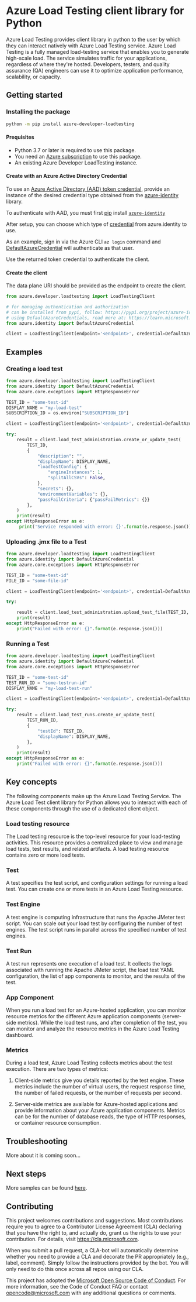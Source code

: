 
# Azure Load Testing client library for Python
Azure Load Testing provides client library in python to the user by which they can interact natively with Azure Load Testing service. Azure Load Testing is a fully managed load-testing service that enables you to generate high-scale load. The service simulates traffic for your applications, regardless of where they're hosted. Developers, testers, and quality assurance (QA) engineers can use it to optimize application performance, scalability, or capacity.


## Getting started

### Installing the package

```bash
python -m pip install azure-developer-loadtesting
```

#### Prequisites

- Python 3.7 or later is required to use this package.
- You need an [Azure subscription][azure_sub] to use this package.
- An existing Azure Developer LoadTesting instance.

#### Create with an Azure Active Directory Credential

To use an [Azure Active Directory (AAD) token credential][authenticate_with_token],
provide an instance of the desired credential type obtained from the
[azure-identity][azure_identity_credentials] library.

To authenticate with AAD, you must first [pip][pip] install [`azure-identity`][azure_identity_pip]

After setup, you can choose which type of [credential][azure_identity_credentials] from azure.identity to use.

As an example, sign in via the Azure CLI `az login` command and [DefaultAzureCredential](https://learn.microsoft.com/python/api/azure-identity/azure.identity.defaultazurecredential?view=azure-python) will authenticate as that user.

Use the returned token credential to authenticate the client.

#### Create the client

The data plane URI should be provided as the endpoint to create the client. 

```python
from azure.developer.loadtesting import LoadTestingClient

# for managing authentication and authorization
# can be installed from pypi, follow: https://pypi.org/project/azure-identity/
# using DefaultAzureCredentials, read more at: https://learn.microsoft.com/en-us/python/api/azure-identity/azure.identity.defaultazurecredential?view=azure-python
from azure.identity import DefaultAzureCredential

client = LoadTestingClient(endpoint='<endpoint>', credential=DefaultAzureCredential())
```

## Examples

### Creating a load test 
```python
from azure.developer.loadtesting import LoadTestingClient
from azure.identity import DefaultAzureCredential
from azure.core.exceptions import HttpResponseError

TEST_ID = "some-test-id"  
DISPLAY_NAME = "my-load-test"  
SUBSCRIPTION_ID = os.environ["SUBSCRIPTION_ID"]  

client = LoadTestingClient(endpoint='<endpoint>', credential=DefaultAzureCredential())

try:
    result = client.load_test_administration.create_or_update_test(
        TEST_ID,
        {
            "description": "",
            "displayName": DISPLAY_NAME,
            "loadTestConfig": {
                "engineInstances": 1,
                "splitAllCSVs": False,
            },
            "secrets": {},
            "environmentVariables": {},
            "passFailCriteria": {"passFailMetrics": {}}
        },
    )
    print(result)
except HttpResponseError as e:
     print('Service responded with error: {}'.format(e.response.json()))

```

### Uploading .jmx file to a Test
```python
from azure.developer.loadtesting import LoadTestingClient
from azure.identity import DefaultAzureCredential
from azure.core.exceptions import HttpResponseError

TEST_ID = "some-test-id"  
FILE_ID = "some-file-id"  

client = LoadTestingClient(endpoint='<endpoint>', credential=DefaultAzureCredential())

try:

    result = client.load_test_administration.upload_test_file(TEST_ID, FILE_ID, open("sample.jmx", "rb"))
    print(result)
except HttpResponseError as e:
    print("Failed with error: {}".format(e.response.json()))
```

### Running a Test
```python
from azure.developer.loadtesting import LoadTestingClient
from azure.identity import DefaultAzureCredential
from azure.core.exceptions import HttpResponseError

TEST_ID = "some-test-id"  
TEST_RUN_ID = "some-testrun-id" 
DISPLAY_NAME = "my-load-test-run"  

client = LoadTestingClient(endpoint='<endpoint>', credential=DefaultAzureCredential())

try:
    result = client.load_test_runs.create_or_update_test(
        TEST_RUN_ID,
        {
            "testId": TEST_ID,
            "displayName": DISPLAY_NAME,
        },
    )
    print(result)
except HttpResponseError as e:
    print("Failed with error: {}".format(e.response.json()))
```
## Key concepts
The following components make up the Azure Load Testing Service. The Azure Load Test client library for Python allows you to interact with each of these components through the use of a dedicated client object.

### Load testing resource
The Load testing resource is the top-level resource for your load-testing activities. This resource provides a centralized place to view and manage load tests, test results, and related artifacts. A load testing resource contains zero or more load tests.

### Test
A test specifies the test script, and configuration settings for running a load test. You can create one or more tests in an Azure Load Testing resource.

### Test Engine
A test engine is computing infrastructure that runs the Apache JMeter test script. You can scale out your load test by configuring the number of test engines. The test script runs in parallel across the specified number of test engines.

### Test Run
A test run represents one execution of a load test. It collects the logs associated with running the Apache JMeter script, the load test YAML configuration, the list of app components to monitor, and the results of the test.

### App Component
When you run a load test for an Azure-hosted application, you can monitor resource metrics for the different Azure application components (server-side metrics). While the load test runs, and after completion of the test, you can monitor and analyze the resource metrics in the Azure Load Testing dashboard.

### Metrics
During a load test, Azure Load Testing collects metrics about the test execution. There are two types of metrics:

1. Client-side metrics give you details reported by the test engine. These metrics include the number of virtual users, the request response time, the number of failed requests, or the number of requests per second. 

2. Server-side metrics are available for Azure-hosted applications and provide information about your Azure application components. Metrics can be for the number of database reads, the type of HTTP responses, or container resource consumption.

## Troubleshooting
More about it is coming soon...

## Next steps

More samples can be found [here](https://github.com/Azure/azure-sdk-for-python/tree/main/sdk/loadtestservice/azure-developer-loadtesting/samples).

## Contributing

This project welcomes contributions and suggestions. Most contributions require
you to agree to a Contributor License Agreement (CLA) declaring that you have
the right to, and actually do, grant us the rights to use your contribution.
For details, visit https://cla.microsoft.com.

When you submit a pull request, a CLA-bot will automatically determine whether
you need to provide a CLA and decorate the PR appropriately (e.g., label,
comment). Simply follow the instructions provided by the bot. You will only
need to do this once across all repos using our CLA.

This project has adopted the
[Microsoft Open Source Code of Conduct][code_of_conduct]. For more information,
see the Code of Conduct FAQ or contact opencode@microsoft.com with any
additional questions or comments.

<!-- LINKS -->
[code_of_conduct]: https://opensource.microsoft.com/codeofconduct/
[authenticate_with_token]: https://docs.microsoft.com/azure/cognitive-services/authentication?tabs=powershell#authenticate-with-an-authentication-token
[azure_identity_credentials]: https://github.com/Azure/azure-sdk-for-python/tree/main/sdk/identity/azure-identity#credentials
[azure_identity_pip]: https://pypi.org/project/azure-identity/
[default_azure_credential]: https://github.com/Azure/azure-sdk-for-python/tree/main/sdk/identity/azure-identity#defaultazurecredential
[pip]: https://pypi.org/project/pip/
[azure_sub]: https://azure.microsoft.com/free/
